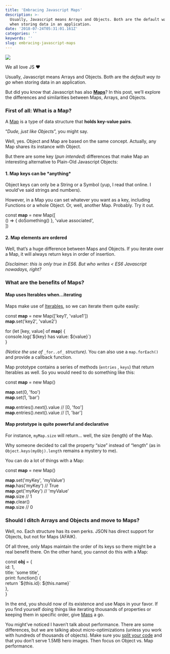 ```yaml
---
title: 'Embracing Javascript Maps'
description: >-
  Usually, Javascript means Arrays and Objects. Both are the default way to go
  when storing data in an application.
date: '2018-07-24T05:31:01.161Z'
categories: ''
keywords: ''
slug: embracing-javascript-maps
---
```


![](https://cdn-images-1.medium.com/max/800/0*xA5JE8PfTpmlghXf.png)

We all love JS ❤

Usually, Javascript means Arrays and Objects. Both are the _default way to go_ when storing data in an application.

But did you know that Javascript has also [**Maps**](https://developer.mozilla.org/en-US/docs/Web/JavaScript/Reference/Global_Objects/Map)? In this post, we’ll explore the differences and similarities between Maps, Arrays, and Objects.

### First of all: What is a Map?

A [Map](https://developer.mozilla.org/en-US/docs/Web/JavaScript/Reference/Global_Objects/Map) is a type of data structure that **holds key-value pairs**.

“_Dude, just like Objects_”, you might say.

Well, yes. Object and Map are based on the same concept. Actually, any Map shares its instance with Object.

But there are some key (_pun intended_) differences that make Map an interesting alternative to Plain-Old Javascript Objects:

#### 1\. Map keys can be \*anything\*

Object keys can only be a String or a Symbol (yup, I read that online. I would’ve said strings and numbers).

However, in a Map you can set whatever you want as a key, including Functions or a whole Object. Or, well, another Map. Probably. Try it out.

const **map** = new Map(\[  
  () => { doSomething() }, 'value associated',  
\])

#### 2\. Map elements are ordered

Well, that’s a huge difference between Maps and Objects. If you iterate over a Map, it will always return keys in order of insertion.

_Disclaimer: this is only true in ES6. But who writes < ES6 Javascript nowadays, right?_

### What are the benefits of Maps?

#### Map uses Iterables when…iterating

Maps make use of [Iterables](https://developer.mozilla.org/en-US/docs/Web/JavaScript/Reference/Iteration_protocols), so we can iterate them quite easily:

const **map** = new Map(\['key1', 'value1'\])  
**map**.set('key2', 'value2')

for (let \[key, value\] of **map**) {  
  console.log(\`${key} has value: ${value}\`)  
}

_(Notice the use of_ `_for..of_` _structure)._ You can also use a `map.forEach()` and provide a callback function.

Map prototype contains a series of methods (`entries` , `keys`) that return Iterables as well. So you would need to do something like this:

const **map** \= new Map()

**map**.set(0, 'foo')  
**map**.set(1, 'bar')

**map**.entries().next().value  // \[0, 'foo'\]  
**map**.entries().next().value  // \[1, 'bar'\]

#### Map prototype is quite powerful and declarative

For instance, `myMap.size` will return… well, the size (length) of the Map.

Why someone decided to call the property “size” instead of “length” (as in `Object.keys(myObj).length` remains a mystery to me).

You can do a lot of things with a Map:

const **map** = new Map()

**map**.set('myKey', 'myValue')  
**map**.has('myKey')   // True  
**map**.get('myKey')   // 'myValue'  
**map**.size           // 1  
**map**.clear()  
**map**.size           // 0

### Should I ditch Arrays and Objects and move to Maps?

Well, no. Each structure has its own perks. JSON has direct support for Objects, but not for Maps (AFAIK).

Of all three, only Maps maintain the order of its keys so there might be a real benefit there. On the other hand, you cannot do this with a Map:

const **obj** = {  
    id: 1,   
    title: 'some title',   
    print: function() {   
        return \`${this.id}: ${this.name}\`  
    },  
}

In the end, you should now of its existence and use Maps in your favor. If you find yourself doing things like iterating thousands of properties or keeping them in specific order, give [Maps](https://developer.mozilla.org/en-US/docs/Web/JavaScript/Reference/Global_Objects/Map) a go.

You might’ve noticed I haven’t talk about performance. There are some differences, but we are talking about micro-optimizations (unless you work with hundreds of thousands of objects). Make sure you [split your code](https://webpack.js.org/guides/code-splitting/) and that you don’t serve 1.5MB hero images. Then focus on Object vs. Map performance.
